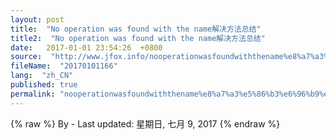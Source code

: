 ```yaml
---
layout: post
title:  "No operation was found with the name解决方法总结"
title2:  "No operation was found with the name解决方法总结"
date:   2017-01-01 23:54:26  +0800
source:  "http://www.jfox.info/nooperationwasfoundwiththename%e8%a7%a3%e5%86%b3%e6%96%b9%e6%b3%95%e6%80%bb%e7%bb%93.html"
fileName:  "20170101166"
lang:  "zh_CN"
published: true
permalink: "nooperationwasfoundwiththename%e8%a7%a3%e5%86%b3%e6%96%b9%e6%b3%95%e6%80%bb%e7%bb%93.html"
---
```

{% raw %}
By  - Last updated: 星期日, 七月 9, 2017
{% endraw %}
